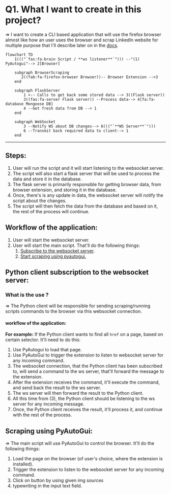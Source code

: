 # Q1. What I want to create in this project?

=> I want to create a CLI based application that will use the firefox browser almost like how an user uses the browser
and scrap LinkedIn website for multiple purpose that I'll describe later on in the [docs](./docs).

```mermaid
flowchart TD
    1((("`fas:fa-brain Script / **ws listener**`"))) --"(1) PyAutogui"--> 2[Browser]
    
    subgraph BrowserScraping
       2((fab:fa-firefox-browser Browser))-- Browser Extension -->3
    end
    
    subgraph FlaskServer
        1 <-- Calls to get back some stored data --> 3((Flask server))
        3((fas:fa-server Flask server)) --Process data--> 4[fa:fa-database Mongoose DB]
        4 --Get fresh data from DB --> 1
    end
    
    subgraph WebSocket
        3 --Notify WS about DB changes--> 6((("`**WS Server**`")))
        6 --Transmit back required data to client--> 1
    end
```

___

## Steps:
1. User will run the script and it will start listening to the websocket server.
2. The script will also start a flask server that will be used to process the data and store it in the database.
3. The flask server is primarily responsible for getting browser data, from browser extension, and storing it in the database.
4. Once, there's is any update in data, the websocket server will notify the script about the changes.
5. The script will then fetch the data from the database and based on it, the rest of the process will continue.


## Workflow of the application:
1. User will start the websocket server.
2. User will start the main script. That'll do the following things:
   1. [Subscribe to the websocket server](#python-client-subscription-to-the-websocket-server).
   2. [Start scraping using pyautogui.](#scraping-using-pyautogui)

## Python client subscription to the websocket server:

### What is the use ?
=> The Python client will be responsible for sending scraping/running scripts commands to the browser via this websocket
connection.

#### workflow of the application:

**For example:**
If the Python client wants to find all `href` on a page, based on certain selector. It'll need to do this:
1. Use PyAutogui to load that page.
2. Use PyAutoGui to trigger the extension to listen to websocket server for any incoming command.
3. The websocket connection, that the Python client has been subscribed to, will send a command to the ws server,
   that'll forward the message to the extension.
4. After the extension receives the command, it'll execute the command, and send back the result to the ws server.
5. The ws server will then forward the result to the Python client.
6. All this time from (3), the Python client should be listening to the ws server for any incoming message.
7. Once, the Python client receives the result, it'll process it, and continue with the rest of the process.

## Scraping using PyAutoGui:
=> The main script will use PyAutoGui to control the browser. It'll do the following things:
1. Load the page on the browser (of user's choice, where the extension is installed).
2. Trigger the extension to listen to the websocket server for any incoming command.
3. Click on button by using given img sources
4. typewriting in the input text field.
